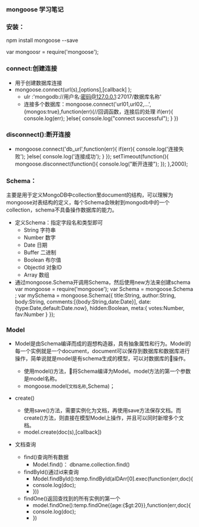 ### mongoose 学习笔记

### 安装：
npm install mongoose --save

var mongoosr = require('mongoose');

### connect:创建连接
* 用于创建数据库连接
* mongoose.connect(url(s),[options],[callback] );
    - ulr :'mongodb://用户名:密码@127.0.0.1:27017/数据库名称'
    - 连接多个数据库：mongoose.connect('url01,url02,...',{mongos:true},function(err){//回调函数，连接后的处理
        if(err){
            console.log(err);
        }else{
            console.log("connect successful");
        }
    })
### disconnect():断开连接
* mongoose.connect('db_url',function(err){
    if(err){
        console.log('连接失败');
    }else{
        console.log('连接成功');
    }
});
setTimeout(function(){
    mongoose.disconnect(function(){
        console.log("断开连接");
    });
},2000);

### Schema：
主要是用于定义MongoDB中collection里document的结构，可以理解为mongoose对表结构的定义，每个Schema会映射到mongodb中的一个collection，schema不具备操作数据库的能力。

* 定义Schema：指定字段名和类型即可
  - String  字符串
  - Number  数字
  - Date    日期
  - Buffer  二进制
  - Boolean 布尔值
  - ObjectId    对象ID
  - Array   数组
* 通过mongoose.Schema开调用Schema，然后使用new方法来创建schema
    var mongoose = require('mongoose');
    var Schema = mongoose.Schema ;
    var mySchema = mongoose.Schema({
        title:String,
        author:String,
        body:String,
        comments:[{body:String,date:Date}],
        date:{type:Date,default:Date.now},
        hidden:Boolean,
        meta:{
            votes:Number,
            fav:Number
        }
    });

### Model
* Model是由Schema编译而成的遐想构造器，具有抽象属性和行为。Model的每一个实例就是一个document，document可以保存到数据库和数据库进行操作，简单说就是model是有schema生成的模型，可以对数据库的操作。
  - 使用model()方法，将Schema编译为Model。model方法的第一个参数是model名称。
  - mongoose.model(`文档名称`,Schema)；
  
* create()
    - 使用save()方法，需要实例化为文档，再使用save方法保存文档。而create()方法，则直接在模型Model上操作，并且可以同时新增多个文档。
    - model.create(doc(s),[callback])
* 文档查询
  - find()查询所有数据
    - Model.find()： dbname.collection.find()
  - findById()通过id来查询
    - Model.findById():temp.findById(aIDArr[0].exec(function(err,doc){
    - console.log(doc);
    - }))
  - findOne()返回查找到的所有实例的第一个
    - model.findOne():temp.findOne({age:{$gt:20}},function(err,doc){
    - console.log(doc);
    - }) 

  